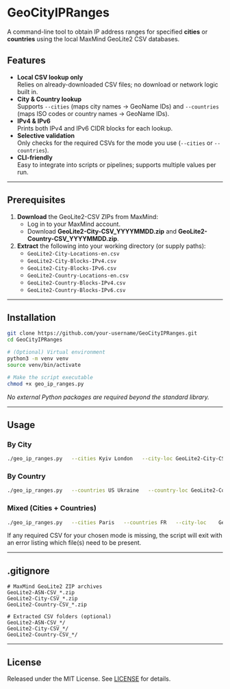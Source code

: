 # GeoCityIPRanges

A command-line tool to obtain IP address ranges for specified **cities** or **countries** using the local MaxMind GeoLite2 CSV databases.

## Features

- **Local CSV lookup only**  
  Relies on already-downloaded CSV files; no download or network logic built in.  
- **City & Country lookup**  
  Supports `--cities` (maps city names → GeoName IDs) and `--countries` (maps ISO codes or country names → GeoName IDs).  
- **IPv4 & IPv6**  
  Prints both IPv4 and IPv6 CIDR blocks for each lookup.  
- **Selective validation**  
  Only checks for the required CSVs for the mode you use (`--cities` or `--countries`).  
- **CLI-friendly**  
  Easy to integrate into scripts or pipelines; supports multiple values per run.

---

## Prerequisites

1. **Download** the GeoLite2-CSV ZIPs from MaxMind:  
   - Log in to your MaxMind account.  
   - Download **GeoLite2-City-CSV_YYYYMMDD.zip** and **GeoLite2-Country-CSV_YYYYMMDD.zip**.  
2. **Extract** the following into your working directory (or supply paths):  
   - `GeoLite2-City-Locations-en.csv`  
   - `GeoLite2-City-Blocks-IPv4.csv`  
   - `GeoLite2-City-Blocks-IPv6.csv`  
   - `GeoLite2-Country-Locations-en.csv`  
   - `GeoLite2-Country-Blocks-IPv4.csv`  
   - `GeoLite2-Country-Blocks-IPv6.csv`

---

## Installation

```bash
git clone https://github.com/your-username/GeoCityIPRanges.git
cd GeoCityIPRanges

# (Optional) Virtual environment
python3 -m venv venv
source venv/bin/activate

# Make the script executable
chmod +x geo_ip_ranges.py
```

_No external Python packages are required beyond the standard library._

---

## Usage

### By City

```bash
./geo_ip_ranges.py   --cities Kyiv London   --city-loc GeoLite2-City-CSV_20250627/GeoLite2-City-Locations-en.csv   --city-b4  GeoLite2-City-CSV_20250627/GeoLite2-City-Blocks-IPv4.csv   --city-b6  GeoLite2-City-CSV_20250627/GeoLite2-City-Blocks-IPv6.csv
```

### By Country

```bash
./geo_ip_ranges.py   --countries US Ukraine   --country-loc GeoLite2-Country-CSV_20250627/GeoLite2-Country-Locations-en.csv   --country-b4 GeoLite2-Country-CSV_20250627/GeoLite2-Country-Blocks-IPv4.csv   --country-b6 GeoLite2-Country-CSV_20250627/GeoLite2-Country-Blocks-IPv6.csv
```

### Mixed (Cities + Countries)

```bash
./geo_ip_ranges.py   --cities Paris   --countries FR   --city-loc    GeoLite2-City-Locations-en.csv   --city-b4     GeoLite2-City-Blocks-IPv4.csv   --city-b6     GeoLite2-City-Blocks-IPv6.csv   --country-loc GeoLite2-Country-Locations-en.csv   --country-b4  GeoLite2-Country-Blocks-IPv4.csv   --country-b6  GeoLite2-Country-Blocks-IPv6.csv
```

If any required CSV for your chosen mode is missing, the script will exit with an error listing which file(s) need to be present.

---

## .gitignore

```gitignore
# MaxMind GeoLite2 ZIP archives
GeoLite2-ASN-CSV_*.zip
GeoLite2-City-CSV_*.zip
GeoLite2-Country-CSV_*.zip

# Extracted CSV folders (optional)
GeoLite2-ASN-CSV_*/
GeoLite2-City-CSV_*/
GeoLite2-Country-CSV_*/
```

---

## License

Released under the MIT License. See [LICENSE](LICENSE) for details.
